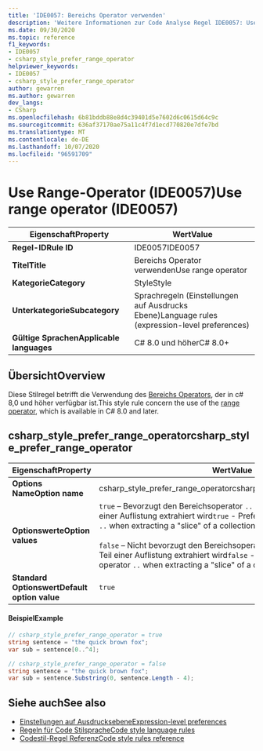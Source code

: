 ```yaml
---
title: 'IDE0057: Bereichs Operator verwenden'
description: 'Weitere Informationen zur Code Analyse Regel IDE0057: Use Range Operator'
ms.date: 09/30/2020
ms.topic: reference
f1_keywords:
- IDE0057
- csharp_style_prefer_range_operator
helpviewer_keywords:
- IDE0057
- csharp_style_prefer_range_operator
author: gewarren
ms.author: gewarren
dev_langs:
- CSharp
ms.openlocfilehash: 6b81bddb88e8d4c39401d5e7602d6c0615d64c9c
ms.sourcegitcommit: 636af37170ae75a11c4f7d1ecd770820e7dfe7bd
ms.translationtype: MT
ms.contentlocale: de-DE
ms.lasthandoff: 10/07/2020
ms.locfileid: "96591709"
---
```

# <a name="use-range-operator-ide0057"></a><span data-ttu-id="54230-103">Use Range-Operator (IDE0057)</span><span class="sxs-lookup"><span data-stu-id="54230-103">Use range operator (IDE0057)</span></span>

|<span data-ttu-id="54230-104">Eigenschaft</span><span class="sxs-lookup"><span data-stu-id="54230-104">Property</span></span>|<span data-ttu-id="54230-105">Wert</span><span class="sxs-lookup"><span data-stu-id="54230-105">Value</span></span>|
|-|-|
| <span data-ttu-id="54230-106">**Regel-ID**</span><span class="sxs-lookup"><span data-stu-id="54230-106">**Rule ID**</span></span> | <span data-ttu-id="54230-107">IDE0057</span><span class="sxs-lookup"><span data-stu-id="54230-107">IDE0057</span></span> |
| <span data-ttu-id="54230-108">**Titel**</span><span class="sxs-lookup"><span data-stu-id="54230-108">**Title**</span></span> | <span data-ttu-id="54230-109">Bereichs Operator verwenden</span><span class="sxs-lookup"><span data-stu-id="54230-109">Use range operator</span></span> |
| <span data-ttu-id="54230-110">**Kategorie**</span><span class="sxs-lookup"><span data-stu-id="54230-110">**Category**</span></span> | <span data-ttu-id="54230-111">Style</span><span class="sxs-lookup"><span data-stu-id="54230-111">Style</span></span> |
| <span data-ttu-id="54230-112">**Unterkategorie**</span><span class="sxs-lookup"><span data-stu-id="54230-112">**Subcategory**</span></span> | <span data-ttu-id="54230-113">Sprachregeln (Einstellungen auf Ausdrucks Ebene)</span><span class="sxs-lookup"><span data-stu-id="54230-113">Language rules (expression-level preferences)</span></span> |
| <span data-ttu-id="54230-114">**Gültige Sprachen**</span><span class="sxs-lookup"><span data-stu-id="54230-114">**Applicable languages**</span></span> | <span data-ttu-id="54230-115">C# 8.0 und höher</span><span class="sxs-lookup"><span data-stu-id="54230-115">C# 8.0+</span></span> |

## <a name="overview"></a><span data-ttu-id="54230-116">Übersicht</span><span class="sxs-lookup"><span data-stu-id="54230-116">Overview</span></span>

<span data-ttu-id="54230-117">Diese Stilregel betrifft die Verwendung des [Bereichs Operators](../../../csharp/language-reference/operators/member-access-operators.md#range-operator-), der in c# 8,0 und höher verfügbar ist.</span><span class="sxs-lookup"><span data-stu-id="54230-117">This style rule concern the use of the [range operator](../../../csharp/language-reference/operators/member-access-operators.md#range-operator-), which is available in C# 8.0 and later.</span></span>

## <a name="csharp_style_prefer_range_operator"></a><span data-ttu-id="54230-118">csharp_style_prefer_range_operator</span><span class="sxs-lookup"><span data-stu-id="54230-118">csharp_style_prefer_range_operator</span></span>

|<span data-ttu-id="54230-119">Eigenschaft</span><span class="sxs-lookup"><span data-stu-id="54230-119">Property</span></span>|<span data-ttu-id="54230-120">Wert</span><span class="sxs-lookup"><span data-stu-id="54230-120">Value</span></span>|
|-|-|
| <span data-ttu-id="54230-121">**Options Name**</span><span class="sxs-lookup"><span data-stu-id="54230-121">**Option name**</span></span> | <span data-ttu-id="54230-122">csharp_style_prefer_range_operator</span><span class="sxs-lookup"><span data-stu-id="54230-122">csharp_style_prefer_range_operator</span></span>
| <span data-ttu-id="54230-123">**Optionswerte**</span><span class="sxs-lookup"><span data-stu-id="54230-123">**Option values**</span></span> | <span data-ttu-id="54230-124">`true` – Bevorzugt den Bereichsoperator `..` verwenden, wenn ein Teil einer Auflistung extrahiert wird</span><span class="sxs-lookup"><span data-stu-id="54230-124">`true` - Prefer to use the range operator `..` when extracting a "slice" of a collection</span></span><br /><br /><span data-ttu-id="54230-125">`false` – Nicht bevorzugt den Bereichsoperator `..` verwenden, wenn ein Teil einer Auflistung extrahiert wird</span><span class="sxs-lookup"><span data-stu-id="54230-125">`false` - Don't prefer to use the range operator `..` when extracting a "slice" of a collection</span></span> |
| <span data-ttu-id="54230-126">**Standard Optionswert**</span><span class="sxs-lookup"><span data-stu-id="54230-126">**Default option value**</span></span> | `true` |

#### <a name="example"></a><span data-ttu-id="54230-127">Beispiel</span><span class="sxs-lookup"><span data-stu-id="54230-127">Example</span></span>

```csharp
// csharp_style_prefer_range_operator = true
string sentence = "the quick brown fox";
var sub = sentence[0..^4];

// csharp_style_prefer_range_operator = false
string sentence = "the quick brown fox";
var sub = sentence.Substring(0, sentence.Length - 4);
```

## <a name="see-also"></a><span data-ttu-id="54230-128">Siehe auch</span><span class="sxs-lookup"><span data-stu-id="54230-128">See also</span></span>

- [<span data-ttu-id="54230-129">Einstellungen auf Ausdrucksebene</span><span class="sxs-lookup"><span data-stu-id="54230-129">Expression-level preferences</span></span>](expression-level-preferences.md)
- [<span data-ttu-id="54230-130">Regeln für Code Stilsprache</span><span class="sxs-lookup"><span data-stu-id="54230-130">Code style language rules</span></span>](language-rules.md)
- [<span data-ttu-id="54230-131">Codestil-Regel Referenz</span><span class="sxs-lookup"><span data-stu-id="54230-131">Code style rules reference</span></span>](index.md)
